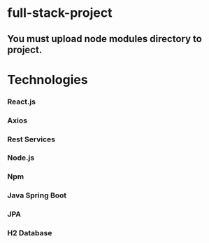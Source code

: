 # full-stack-project
## You must upload node modules directory to project.

# Technologies
### React.js
### Axios
### Rest Services
### Node.js
### Npm
### Java Spring Boot
### JPA
### H2 Database
